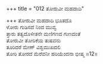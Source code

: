+++
title = "012 ತೋರುವೀ ಮಹದಾದಿ"

+++
ತೋರುವೀ ಮಹದಾದಿ ಭೂತದೊ  
ಳೋರು ಗುಡಿಸದೆ ನಿಂದ ಮುವ್ವ  
ತ್ತಾರು ತತ್ವದೊಳೀತನೇ ಮಣಿಗಣದ ಗುಣದಂತೆ  
ತೋರುವೀ ತೋರಿಕೆಯ ತುಷವನು  
ತೂರಿದರೆ ಮೇಣ್ ವಿಶ್ವಮುಖದಲಿ  
ತೋರಿ ತೋರದೆ ಮೆರೆವನೀ ಹರಿಯೆಂದನಾ ಭೀಷ್ಮ   ॥12॥